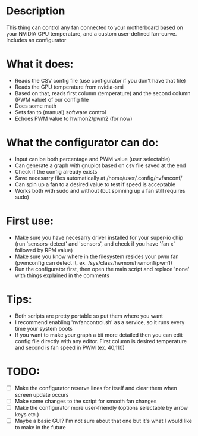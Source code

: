 # Description
This thing can control any fan connected to your motherboard based on your NVIDIA GPU temperature, and a custom user-defined fan-curve. Includes an configurator

# What it does:
- Reads the CSV config file (use configurator if you don't have that file)
- Reads the GPU temperature from nvidia-smi
- Based on that, reads first column (temperature) and the second column (PWM value) of our config file
- Does some math
- Sets fan to (manual) software control
- Echoes PWM value to hwmon2/pwm2 (for now)

# What the configurator can do:
- Input can be both percentage and PWM value (user selectable)
- Can generate a graph with gnuplot based on csv file saved at the end
- Check if the config already exists
- Save necesarry files automatically at /home/user/.config/nvfanconf/
- Can spin up a fan to a desired value to test if speed is acceptable
- Works both with sudo and without (but spinning up a fan still requires sudo)

# First use:
- Make sure you have necesarry driver installed for your super-io chip (run 'sensors-detect' and 'sensors', and check if you have 'fan x' followed by RPM value)
- Make sure you know where in the filesystem resides your pwm fan (pwmconfig can detect it, ex. /sys/class/hwmon/hwmon1/pwm1)
- Run the configurator first, then open the main script and replace 'none' with things explained in the comments 

# Tips:
- Both scripts are pretty portable so put them where you want
- I recommend enabling 'nvfancontrol.sh' as a service, so it runs every time your system boots
- If you want to make your graph a bit more detailed then you can edit config file directly with any editor. First column is desired temperature and second is fan speed in PWM (ex. 40,110)

# TODO:
- [ ] Make the configurator reserve lines for itself and clear them when screen update occurs
- [ ] Make some changes to the script for smooth fan changes
- [ ] Make the configurator more user-friendly (options selectable by arrow keys etc.)
- [ ] Maybe a basic GUI? I'm not sure about that one but it's what I would like to make in the future 
